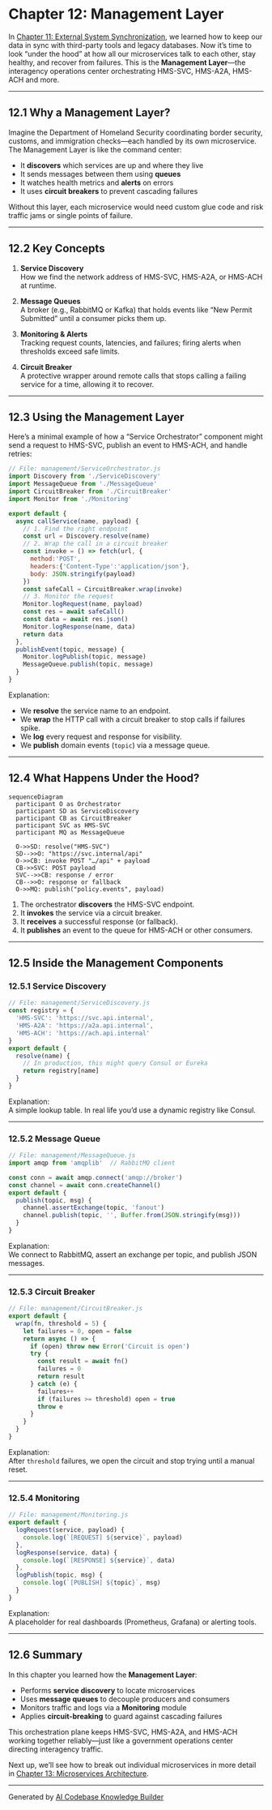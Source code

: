 # Chapter 12: Management Layer

In [Chapter 11: External System Synchronization](11_external_system_synchronization_.md), we learned how to keep our data in sync with third-party tools and legacy databases. Now it’s time to look “under the hood” at how all our microservices talk to each other, stay healthy, and recover from failures. This is the **Management Layer**—the interagency operations center orchestrating HMS-SVC, HMS-A2A, HMS-ACH and more.

---

## 12.1 Why a Management Layer?

Imagine the Department of Homeland Security coordinating border security, customs, and immigration checks—each handled by its own microservice. The Management Layer is like the command center:

- It **discovers** which services are up and where they live  
- It sends messages between them using **queues**  
- It watches health metrics and **alerts** on errors  
- It uses **circuit breakers** to prevent cascading failures  

Without this layer, each microservice would need custom glue code and risk traffic jams or single points of failure.

---

## 12.2 Key Concepts

1. **Service Discovery**  
   How we find the network address of HMS-SVC, HMS-A2A, or HMS-ACH at runtime.

2. **Message Queues**  
   A broker (e.g., RabbitMQ or Kafka) that holds events like “New Permit Submitted” until a consumer picks them up.

3. **Monitoring & Alerts**  
   Tracking request counts, latencies, and failures; firing alerts when thresholds exceed safe limits.

4. **Circuit Breaker**  
   A protective wrapper around remote calls that stops calling a failing service for a time, allowing it to recover.

---

## 12.3 Using the Management Layer

Here’s a minimal example of how a “Service Orchestrator” component might send a request to HMS-SVC, publish an event to HMS-ACH, and handle retries:

```js
// File: management/ServiceOrchestrator.js
import Discovery from './ServiceDiscovery'
import MessageQueue from './MessageQueue'
import CircuitBreaker from './CircuitBreaker'
import Monitor from './Monitoring'

export default {
  async callService(name, payload) {
    // 1. Find the right endpoint
    const url = Discovery.resolve(name)
    // 2. Wrap the call in a circuit breaker
    const invoke = () => fetch(url, {
      method:'POST',
      headers:{'Content-Type':'application/json'},
      body: JSON.stringify(payload)
    })
    const safeCall = CircuitBreaker.wrap(invoke)
    // 3. Monitor the request
    Monitor.logRequest(name, payload)
    const res = await safeCall()
    const data = await res.json()
    Monitor.logResponse(name, data)
    return data
  },
  publishEvent(topic, message) {
    Monitor.logPublish(topic, message)
    MessageQueue.publish(topic, message)
  }
}
```

Explanation:  
- We **resolve** the service name to an endpoint.  
- We **wrap** the HTTP call with a circuit breaker to stop calls if failures spike.  
- We **log** every request and response for visibility.  
- We **publish** domain events (`topic`) via a message queue.

---

## 12.4 What Happens Under the Hood?

```mermaid
sequenceDiagram
  participant O as Orchestrator
  participant SD as ServiceDiscovery
  participant CB as CircuitBreaker
  participant SVC as HMS-SVC
  participant MQ as MessageQueue

  O->>SD: resolve("HMS-SVC")
  SD-->>O: "https://svc.internal/api"
  O->>CB: invoke POST "…/api" + payload
  CB->>SVC: POST payload
  SVC-->>CB: response / error
  CB-->>O: response or fallback
  O->>MQ: publish("policy.events", payload)
```

1. The orchestrator **discovers** the HMS-SVC endpoint.  
2. It **invokes** the service via a circuit breaker.  
3. It **receives** a successful response (or fallback).  
4. It **publishes** an event to the queue for HMS-ACH or other consumers.

---

## 12.5 Inside the Management Components

### 12.5.1 Service Discovery

```js
// File: management/ServiceDiscovery.js
const registry = {
  'HMS-SVC': 'https://svc.api.internal',
  'HMS-A2A': 'https://a2a.api.internal',
  'HMS-ACH': 'https://ach.api.internal'
}
export default {
  resolve(name) {
    // In production, this might query Consul or Eureka
    return registry[name]
  }
}
```

Explanation:  
A simple lookup table. In real life you’d use a dynamic registry like Consul.

---

### 12.5.2 Message Queue

```js
// File: management/MessageQueue.js
import amqp from 'amqplib'  // RabbitMQ client

const conn = await amqp.connect('amqp://broker')
const channel = await conn.createChannel()
export default {
  publish(topic, msg) {
    channel.assertExchange(topic, 'fanout')
    channel.publish(topic, '', Buffer.from(JSON.stringify(msg)))
  }
}
```

Explanation:  
We connect to RabbitMQ, assert an exchange per topic, and publish JSON messages.

---

### 12.5.3 Circuit Breaker

```js
// File: management/CircuitBreaker.js
export default {
  wrap(fn, threshold = 5) {
    let failures = 0, open = false
    return async () => {
      if (open) throw new Error('Circuit is open')
      try {
        const result = await fn()
        failures = 0
        return result
      } catch (e) {
        failures++
        if (failures >= threshold) open = true
        throw e
      }
    }
  }
}
```

Explanation:  
After `threshold` failures, we open the circuit and stop trying until a manual reset.

---

### 12.5.4 Monitoring

```js
// File: management/Monitoring.js
export default {
  logRequest(service, payload) {
    console.log(`[REQUEST] ${service}`, payload)
  },
  logResponse(service, data) {
    console.log(`[RESPONSE] ${service}`, data)
  },
  logPublish(topic, msg) {
    console.log(`[PUBLISH] ${topic}`, msg)
  }
}
```

Explanation:  
A placeholder for real dashboards (Prometheus, Grafana) or alerting tools.

---

## 12.6 Summary

In this chapter you learned how the **Management Layer**:

- Performs **service discovery** to locate microservices  
- Uses **message queues** to decouple producers and consumers  
- Monitors traffic and logs via a **Monitoring** module  
- Applies **circuit-breaking** to guard against cascading failures  

This orchestration plane keeps HMS-SVC, HMS-A2A, and HMS-ACH working together reliably—just like a government operations center directing interagency traffic. 

Next up, we’ll see how to break out individual microservices in more detail in [Chapter 13: Microservices Architecture](13_microservices_architecture_.md).

---

Generated by [AI Codebase Knowledge Builder](https://github.com/The-Pocket/Tutorial-Codebase-Knowledge)